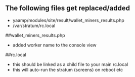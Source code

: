 ## The following files get replaced/added
- yaamp/modules/site/result/wallet_miners_results.php
- /var/stratum/rc.local 

##wallet_miners_results.php
- added worker name to the console view

##rc.local
- this should be linked as a child file to your main rc.local
- this will auto-run the stratum (screens) on reboot etc
